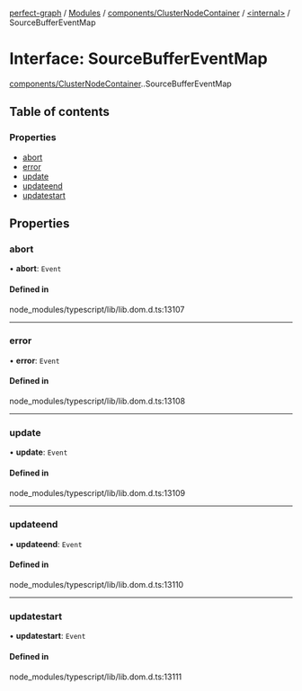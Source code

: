 [perfect-graph](../README.md) / [Modules](../modules.md) / [components/ClusterNodeContainer](../modules/components_ClusterNodeContainer.md) / [<internal\>](../modules/components_ClusterNodeContainer._internal_.md) / SourceBufferEventMap

# Interface: SourceBufferEventMap

[components/ClusterNodeContainer](../modules/components_ClusterNodeContainer.md).[<internal>](../modules/components_ClusterNodeContainer._internal_.md).SourceBufferEventMap

## Table of contents

### Properties

- [abort](components_ClusterNodeContainer._internal_.SourceBufferEventMap.md#abort)
- [error](components_ClusterNodeContainer._internal_.SourceBufferEventMap.md#error)
- [update](components_ClusterNodeContainer._internal_.SourceBufferEventMap.md#update)
- [updateend](components_ClusterNodeContainer._internal_.SourceBufferEventMap.md#updateend)
- [updatestart](components_ClusterNodeContainer._internal_.SourceBufferEventMap.md#updatestart)

## Properties

### abort

• **abort**: `Event`

#### Defined in

node_modules/typescript/lib/lib.dom.d.ts:13107

___

### error

• **error**: `Event`

#### Defined in

node_modules/typescript/lib/lib.dom.d.ts:13108

___

### update

• **update**: `Event`

#### Defined in

node_modules/typescript/lib/lib.dom.d.ts:13109

___

### updateend

• **updateend**: `Event`

#### Defined in

node_modules/typescript/lib/lib.dom.d.ts:13110

___

### updatestart

• **updatestart**: `Event`

#### Defined in

node_modules/typescript/lib/lib.dom.d.ts:13111
